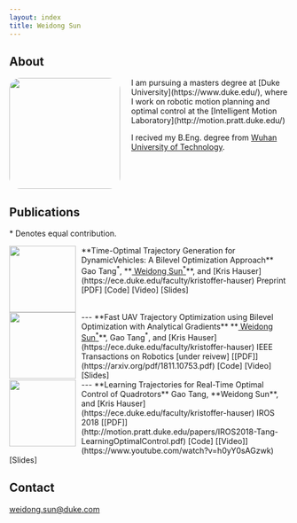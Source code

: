 ```yaml
---
layout: index
title: Weidong Sun
---
```


## About

<img align="left" src="{{ site.baseurl }}/images/me.jpeg" style="float:left;height:200px;width:200px;border-radius: 10%;margin-right: 20px">
I am pursuing a masters degree at [Duke University](https://www.duke.edu/), where I work on robotic motion planning and optimal control at the [Intelligent Motion Laboratory](http://motion.pratt.duke.edu/)


I recived my B.Eng. degree from [Wuhan University of Technology](http://english.whut.edu.cn/).


<div style="clear:both;"></div>

## Publications 

\* Denotes equal contribution.

<img align="left" src="{{ site.baseurl }}/images/iros19.png" style="float:left;height:120px;width:120px;margin-right: 10px">
 **Time-Optimal Trajectory Generation for DynamicVehicles: A Bilevel Optimization Approach**  
 Gao Tang<sup>*</sup>, **<u> Weidong Sun<sup>*</sup></u>**, and [Kris Hauser](https://ece.duke.edu/faculty/kristoffer-hauser)  
 Preprint  
 [PDF]
 [Code]
 [Video]
 [Slides]
<div style="clear:both;"></div>
---

<img align="left" src="{{ site.baseurl }}/images/tro.png" style="float:left;height:120px;width:120px;margin-right: 10px">
 **Fast UAV Trajectory Optimization using Bilevel Optimization with Analytical Gradients**  
 **<u> Weidong Sun<sup>*</sup></u>**, Gao Tang<sup>*</sup>, and [Kris Hauser](https://ece.duke.edu/faculty/kristoffer-hauser)  
 IEEE Transactions on Robotics [under reivew]  
 [[PDF]](https://arxiv.org/pdf/1811.10753.pdf)
 [Code]
 [Video]
 [Slides]
<div style="clear:both;"></div>
---

<img align="left" src="{{ site.baseurl }}/images/iros18.png" style="float:left;height:120px;width:120px;margin-right: 10px">
 **Learning Trajectories for Real-Time Optimal Control of Quadrotors**  
 Gao Tang, **Weidong Sun**, and [Kris Hauser](https://ece.duke.edu/faculty/kristoffer-hauser)  
 IROS 2018  
 [[PDF]](http://motion.pratt.duke.edu/papers/IROS2018-Tang-LearningOptimalControl.pdf)
 [Code]
 [[Video]](https://www.youtube.com/watch?v=h0yY0sAGzwk)
 [Slides]


<div style="clear:both;"></div>

## Contact

[weidong.sun@duke.com](mailto:weidong.sun@duke.edu)
